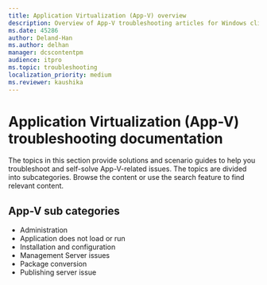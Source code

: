 ```yaml
---
title: Application Virtualization (App-V) overview
description: Overview of App-V troubleshooting articles for Windows clients.
ms.date: 45286
author: Deland-Han
ms.author: delhan
manager: dcscontentpm
audience: itpro
ms.topic: troubleshooting
localization_priority: medium
ms.reviewer: kaushika
---
```

# Application Virtualization (App-V) troubleshooting documentation

The topics in this section provide solutions and scenario guides to help you troubleshoot and self-solve App-V-related issues. The topics are divided into subcategories. Browse the content or use the search feature to find relevant content.

## App-V sub categories

- Administration
- Application does not load or run
- Installation and configuration
- Management Server issues
- Package conversion
- Publishing server issue
